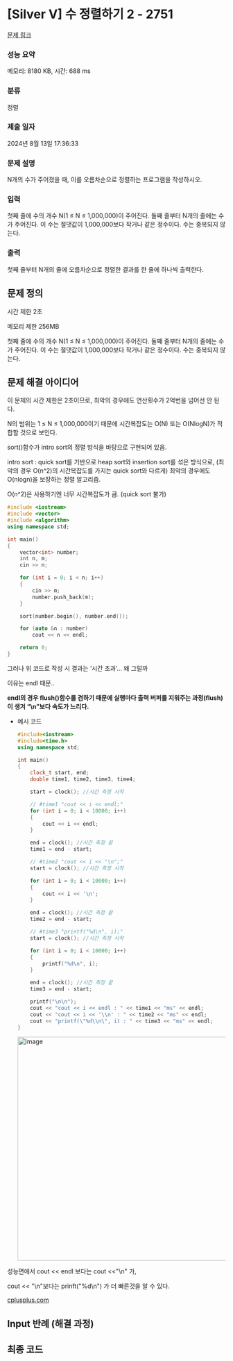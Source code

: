 # [Silver V] 수 정렬하기 2 - 2751 

[문제 링크](https://www.acmicpc.net/problem/2751) 

### 성능 요약

메모리: 8180 KB, 시간: 688 ms

### 분류

정렬

### 제출 일자

2024년 8월 13일 17:36:33

### 문제 설명

<p>N개의 수가 주어졌을 때, 이를 오름차순으로 정렬하는 프로그램을 작성하시오.</p>

### 입력 

 <p>첫째 줄에 수의 개수 N(1 ≤ N ≤ 1,000,000)이 주어진다. 둘째 줄부터 N개의 줄에는 수가 주어진다. 이 수는 절댓값이 1,000,000보다 작거나 같은 정수이다. 수는 중복되지 않는다.</p>

### 출력 

 <p>첫째 줄부터 N개의 줄에 오름차순으로 정렬한 결과를 한 줄에 하나씩 출력한다.</p>

## 문제 정의

시간 제한 2초

메모리 제한 256MB

첫째 줄에 수의 개수 N(1 ≤ N ≤ 1,000,000)이 주어진다. 둘째 줄부터 N개의 줄에는 수가 주어진다. 이 수는 절댓값이 1,000,000보다 작거나 같은 정수이다. 수는 중복되지 않는다.

## 문제 해결 아이디어

이 문제의 시간 제한은 2초이므로, 최악의 경우에도 연산횟수가 2억번을 넘어선 안 된다. 

N의 범위는 1 ≤ N ≤ 1,000,000이기 때문에 시간복잡도는 O(N) 또는 O(NlogN)가 적합할 것으로 보인다.

sort()함수가 intro sort의 정렬 방식을 바탕으로 구현되어 있음.

intro sort : quick sort를 기반으로 heap sort와 insertion sort를 섞은 방식으로, (최악의 경우 O(n^2)의 시간복잡도를 가지는 quick sort와 다르게) 최악의 경우에도 O(nlogn)을 보장하는 정렬 알고리즘.

O(n^2)은 사용하기엔 너무 시간복잡도가 큼.  (quick sort 불가)

```cpp
#include <iostream>
#include <vector>
#include <algorithm>
using namespace std;

int main()
{
    vector<int> number;
    int n, m;
    cin >> n;

    for (int i = 0; i < n; i++)
    {
        cin >> m;
        number.push_back(m);
    }

    sort(number.begin(), number.end());

    for (auto &n : number)
        cout << n << endl;

    return 0;
}
```

그러나 위 코드로 작성 시 결과는 ‘시간 초과’… 왜 그럴까

이유는 endl 때문..

**endl의 경우 flush()함수를 겸하기 때문에 실행마다 출력 버퍼를 지워주는 과정(flush)이 생겨 “\n”보다 속도가 느리다.**

- 예시 코드
    
    ```cpp
    #include<iostream>
    #include<time.h>
    using namespace std;
    
    int main()
    {
    	clock_t start, end;
    	double time1, time2, time3, time4;
    
    	start = clock(); //시간 측정 시작
    
    	// #time1 "cout << i << endl;"
    	for (int i = 0; i < 10000; i++)
    	{
    		cout << i << endl;
    	}
    
    	end = clock(); //시간 측정 끝
    	time1 = end - start;
    
    	// #time2 "cout << i << "\n";"
    	start = clock(); //시간 측정 시작
    
    	for (int i = 0; i < 10000; i++)
    	{
    		cout << i << '\n';
    	}
    
    	end = clock(); //시간 측정 끝
    	time2 = end - start;
    
    	// #time3 "printf("%d\n", i);"
    	start = clock(); //시간 측정 시작
    
    	for (int i = 0; i < 10000; i++)
    	{
    		printf("%d\n", i);
    	}
    
    	end = clock(); //시간 측정 끝
    	time3 = end - start;
    
    	printf("\n\n");
    	cout << "cout << i << endl : " << time1 << "ms" << endl;
    	cout << "cout << i << '\\n' : " << time2 << "ms" << endl;
    	cout << "printf(\"%d\\n\", i) : " << time3 << "ms" << endl;
    }
    ```
    <img width="515" alt="image" src="https://github.com/user-attachments/assets/52e2b771-11a0-482f-a82b-4b7c66d4ebee">

    

성능면에서 cout << endl 보다는 cout <<"\n" 가,

cout << "\n"보다는 prinft("%d\n") 가 더 빠른것을 알 수 있다.

[cplusplus.com](https://cplusplus.com/reference/ostream/endl/)

## Input 반례 (해결 과정)

## 최종 코드

```cpp

```
